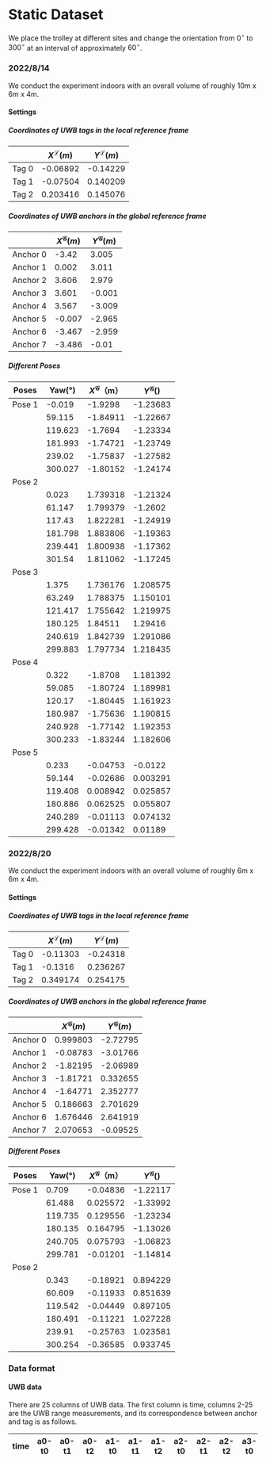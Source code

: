 # Static Dataset

We place the trolley at different sites and change the orientation from $0^{\circ}$ to $300^{\circ}$ at an interval of approximately $60^{\circ}$. 

### 2022/8/14
We conduct the experiment indoors with an overall volume of roughly 10m x 6m x 4m.

#### Settings

##### Coordinates of UWB tags in the local reference frame

|       | $X^{\mathcal{L}}(m)$ | $Y^{\mathcal{L}}(m)$ |
| ----- | -------------------- | -------------------- |
| Tag 0 | -0.06892             | -0.14229             |
| Tag 1 | -0.07504             | 0.140209             |
| Tag 2 | 0.203416             | 0.145076             |

##### Coordinates of UWB anchors in the global reference frame

|          | $X^{\mathcal{G}}(m)$ | $Y^{\mathcal{G}}(m)$ |
| -------- | -------------------- | -------------------- |
| Anchor 0 | -3.42                | 3.005                |
| Anchor 1 | 0.002                | 3.011                |
| Anchor 2 | 3.606                | 2.979                |
| Anchor 3 | 3.601                | -0.001               |
| Anchor 4 | 3.567                | -3.009               |
| Anchor 5 | -0.007               | -2.965               |
| Anchor 6 | -3.467               | -2.959               |
| Anchor 7 | -3.486               | -0.01                |

##### Different Poses

| Poses  | Yaw(°)  | $X^{\mathcal{G}}$（m） | $Y^{\mathcal{G}}$() |
| ------ | ------- | ---------------------- | ------------------- |
| Pose 1 | -0.019  | -1.9298                | -1.23683            |
|        | 59.115  | -1.84911               | -1.22667            |
|        | 119.623 | -1.7694                | -1.23334            |
|        | 181.993 | -1.74721               | -1.23749            |
|        | 239.02  | -1.75837               | -1.27582            |
|        | 300.027 | -1.80152               | -1.24174            |
| Pose 2 |         |                        |                     |
|        | 0.023   | 1.739318               | -1.21324            |
|        | 61.147  | 1.799379               | -1.2602             |
|        | 117.43  | 1.822281               | -1.24919            |
|        | 181.798 | 1.883806               | -1.19363            |
|        | 239.441 | 1.800938               | -1.17362            |
|        | 301.54  | 1.811062               | -1.17245            |
| Pose 3 |         |                        |                     |
|        | 1.375   | 1.736176               | 1.208575            |
|        | 63.249  | 1.788375               | 1.150101            |
|        | 121.417 | 1.755642               | 1.219975            |
|        | 180.125 | 1.84511                | 1.29416             |
|        | 240.619 | 1.842739               | 1.291086            |
|        | 299.883 | 1.797734               | 1.218435            |
| Pose 4 |         |                        |                     |
|        | 0.322   | -1.8708                | 1.181392            |
|        | 59.085  | -1.80724               | 1.189981            |
|        | 120.17  | -1.80445               | 1.161923            |
|        | 180.987 | -1.75636               | 1.190815            |
|        | 240.928 | -1.77142               | 1.192353            |
|        | 300.233 | -1.83244               | 1.182606            |
| Pose 5 |         |                        |                     |
|        | 0.233   | -0.04753               | -0.0122             |
|        | 59.144  | -0.02686               | 0.003291            |
|        | 119.408 | 0.008942               | 0.025857            |
|        | 180.886 | 0.062525               | 0.055807            |
|        | 240.289 | -0.01113               | 0.074132            |
|        | 299.428 | -0.01342               | 0.01189             |

### 2022/8/20
We conduct the experiment indoors with an overall volume of roughly 6m x 6m x 4m.
#### Settings

##### Coordinates of UWB tags in the local reference frame

|       | $X^{\mathcal{L}}(m)$ | $Y^{\mathcal{L}}(m)$ |
| ----- | -------------------- | -------------------- |
| Tag 0 | -0.11303             | -0.24318             |
| Tag 1 | -0.1316              | 0.236267             |
| Tag 2 | 0.349174             | 0.254175             |

##### Coordinates of UWB anchors in the global reference frame

|          | $X^{\mathcal{G}}(m)$ | $Y^{\mathcal{G}}(m)$ |
| -------- | -------------------- | -------------------- |
| Anchor 0 | 0.999803             | -2.72795             |
| Anchor 1 | -0.08783             | -3.01766             |
| Anchor 2 | -1.82195             | -2.06989             |
| Anchor 3 | -1.81721             | 0.332655             |
| Anchor 4 | -1.64771             | 2.352777             |
| Anchor 5 | 0.186663             | 2.701629             |
| Anchor 6 | 1.676446             | 2.641919             |
| Anchor 7 | 2.070653             | -0.09525             |

##### Different Poses

| Poses  | Yaw(°)  | $X^{\mathcal{G}}$（m） | $Y^{\mathcal{G}}$() |
| ------ | ------- | ---------------------- | ------------------- |
| Pose 1 | 0.709   | -0.04836               | -1.22117            |
|        | 61.488  | 0.025572               | -1.33992            |
|        | 119.735 | 0.129556               | -1.23234            |
|        | 180.135 | 0.164795               | -1.13026            |
|        | 240.705 | 0.075793               | -1.06823            |
|        | 299.781 | -0.01201               | -1.14814            |
| Pose 2 |         |                        |                     |
|        | 0.343   | -0.18921               | 0.894229            |
|        | 60.609  | -0.11933               | 0.851639            |
|        | 119.542 | -0.04449               | 0.897105            |
|        | 180.491 | -0.11221               | 1.027228            |
|        | 239.91  | -0.25763               | 1.023581            |
|        | 300.254 | -0.36585               | 0.933745            |

### Data format

#### UWB data

There are 25 columns of UWB data. The first column is time,  columns 2-25 are the UWB range measurements, and  its correspondence between anchor and tag is as follows.

| time | a0-t0 | a0-t1 | a0-t2 | a1-t0 | a1-t1 | a1-t2 | a2-t0 | a2-t1 | a2-t2 | a3-t0 | a3-t1 | a3-t2 | a4-t0 | a4-t1 | a4-t2 | a5-t0 | a5-t1 | a5-t2 | a6-t0 | a6-t1 | a6-t2 | a7-t0 | a7-t1 |
| :--: | :---: | :---: | :---: | :---: | :---: | :---: | :---: | :---: | :---: | :---: | :---: | :---: | :---: | :---: | :---: | :---: | :---: | :---: | :---: | :---: | :---: | :---: | :---: |
